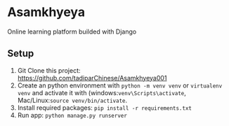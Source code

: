 # Asamkhyeya
Online learning platform builded with Django

## Setup
1. Git Clone this project: https://github.com/tadiparChinese/Asamkhyeya001
2. Create an python environment with ```python -m venv venv``` or ```virtualenv venv``` and activate it with (windows:```venv\Scripts\activate```, Mac/Linux:```source venv/bin/activate```.
3. Install required packages: ``` pip install -r requirements.txt ```
4. Run app: ``` python manage.py runserver ```


